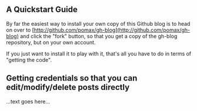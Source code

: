 ## A Quickstart Guide

By far the easiest way to install your own copy of this Github blog is to head on over to [http://github.com/pomax/gh-blog](http://github.com/pomax/gh-blog) and click the "fork" button, so that you get a copy of the gh-blog repository, but on your own account. 

If you just want to install it to play with it, that's all you have to do in terms of "getting the code".

## Getting credentials so that you can edit/modify/delete posts directly

...text goes here...